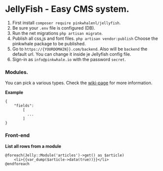 
# JellyFish - Easy CMS system.

1. First install `composer require pinkwhalenl/jellyfish`.
2. Be sure your `.env` file is configured (DB).
3. Run the net migrations `php artisan migrate`.
4. Publish all css,js and font files. `php artisan vendor:publish`  Choose the pinkwhale package to be published.
5. Go to `https://{YOURDOMAIN}}.com/backend`. Also will be `backend` the default url. You can change it inside je Jellyfish config file.
5. Sign-in as `info@pinkwhale.io` with the password `secret`.


### Modules.
You can pick a various types. Check the [wiki-page](https://github.com/PinkWhaleNL/Jellyfish/wiki/Module-types) for more information.

**Example**
```
{
    "fields":
        [
          ...
        ]
}
```

### Front-end

**List all rows from a module**
```
@foreach(Jelly::Module('articles')->get() as $article)
	<li>{{var_dump($article->data(true))}}</li>
@endforeach
```

